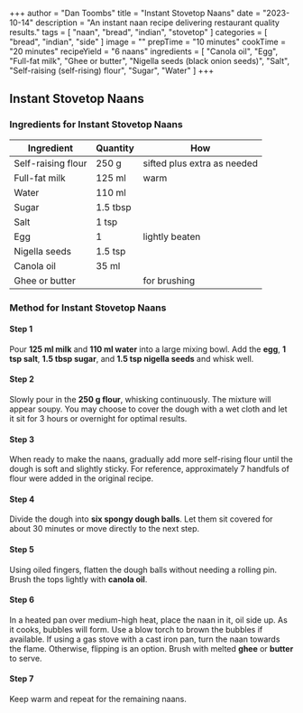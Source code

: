 +++
author = "Dan Toombs"
title = "Instant Stovetop Naans"
date = "2023-10-14"
description = "An instant naan recipe delivering restaurant quality results."
tags = [
    "naan",
    "bread",
    "indian",
    "stovetop"
]
categories = [
    "bread",
    "indian",
    "side"
]
image = ""
prepTime = "10 minutes"
cookTime = "20 minutes"
recipeYield = "6 naans"
ingredients = [
    "Canola oil",
    "Egg",
    "Full-fat milk",
    "Ghee or butter",
    "Nigella seeds (black onion seeds)",
    "Salt",
    "Self-raising (self-rising) flour",
    "Sugar",
    "Water"
]
+++

## Instant Stovetop Naans
### Ingredients for Instant Stovetop Naans
Ingredient | Quantity | How
---|---|---
Self-raising flour   | 250 g       | sifted plus extra as needed
Full-fat milk        | 125 ml      | warm
Water                | 110 ml      | 
Sugar                | 1.5 tbsp    |
Salt                 | 1 tsp       |
Egg                  | 1           | lightly beaten
Nigella seeds        | 1.5 tsp     |
Canola oil           | 35 ml       |
Ghee or butter       |             | for brushing

### Method for Instant Stovetop Naans
#### Step 1
Pour **125 ml milk** and **110 ml water** into a large mixing bowl. Add the **egg**, **1 tsp salt**, **1.5 tbsp sugar**, and **1.5 tsp nigella seeds** and whisk well.

#### Step 2
Slowly pour in the **250 g flour**, whisking continuously. The mixture will appear soupy. You may choose to cover the dough with a wet cloth and let it sit for 3 hours or overnight for optimal results.

#### Step 3
When ready to make the naans, gradually add more self-rising flour until the dough is soft and slightly sticky. For reference, approximately 7 handfuls of flour were added in the original recipe.

#### Step 4
Divide the dough into **six spongy dough balls**. Let them sit covered for about 30 minutes or move directly to the next step.

#### Step 5
Using oiled fingers, flatten the dough balls without needing a rolling pin. Brush the tops lightly with **canola oil**.

#### Step 6
In a heated pan over medium-high heat, place the naan in it, oil side up. As it cooks, bubbles will form. Use a blow torch to brown the bubbles if available. If using a gas stove with a cast iron pan, turn the naan towards the flame. Otherwise, flipping is an option. Brush with melted **ghee** or **butter** to serve.

#### Step 7
Keep warm and repeat for the remaining naans.
